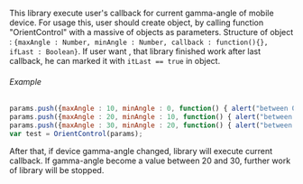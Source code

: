 This library execute user's callback for current gamma-angle of mobile device.
For usage this, user should create object, by calling function "OrientControl" with a massive of objects as parameters.
Structure of object : `{maxAngle : Number, minAngle : Number, callback : function(){}, ifLast : Boolean}`. If user want , that library finished work after last callback, he can marked it with `itLast == true` in object.
###### Example
```javascript
params.push({maxAngle : 10, minAngle : 0, function() { alert("between 0 and 10") }, isLast : false});
params.push({maxAngle : 20, minAngle : 10, function() { alert("between 10 and 20") }, isLast : false});
params.push({maxAngle : 30, minAngle : 20, function() { alert("between 20 and 30") }, isLast : true});
var test = OrientControl(params);
```
After that, if device gamma-angle changed, library will execute current callback. If gamma-angle become a value between 20 and 30, further work of library will be stopped. 
